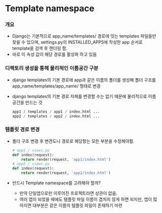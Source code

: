 # Template namespace

### 개요

- Django는 기본적으로 app_name/templates/ 경로에 잇는 templates 파일들만 찾을 수 있으며, settings.py의 INSTALLED_APPS에 작성한 app 순서로 template을 검색 후 렌더링 함.
- 바로 이 속성 값이 해당 경로를 활성화 하고 있음

### 디렉토리 생성을 통해 물리적인 이름공간 구분

- django templates의 기본 경로에 app과 같은 이름의 폴더를 생성해 폴더 구조를 app_name/templates/app_name/ 형태로 변경

- django templates의 기본 경로 자체를 변경할 수는 없기 때문에 물리적으로 이름 공간을 만드는 것
  ```python
  app1 / templates / app1 / index.html ...
  app2 / templates / app2 / index.html ...
  ```

### 템플릿 경로 변경

- 폴더 구조 변경 후 변견도니 경로로 해당항는 모든 부분을 수정해야함.
  ```python
  # app1 / views.py
  def index(request):
      return render(request, 'app1/index.html')
  # app2 / views.py
  def index(request):
      return render(request, 'app2/index.html')
  ```

  

- 반드시 Template namespace를 고려해야 할까?
  - 만약 단일앱으로만 이루어진 프로젝트라면 상관이 없음.
  - 여러 앱이 되었을 때에도 템플릿 파일 이름이 겹치지 않게 하면 되지만, 앱이 많아지면 대부분은 같은 이름의 템플릿 파일이 존재하기 마련

